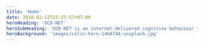 ```yaml
---
title: 'Home'
date: 2018-02-12T15:37:57+07:00
heroHeading: 'OCD-NET'
heroSubHeading: 'OCD-NET is an internet-delivered cognitive behaviour therapy for adults with obsessive-compulsive disorder. OCD-NET has been developed by researchers at Karolinska Institutet, Sweden.'
heroBackground: 'images/colin-horn-1468748-unsplash.jpg'
---
```

